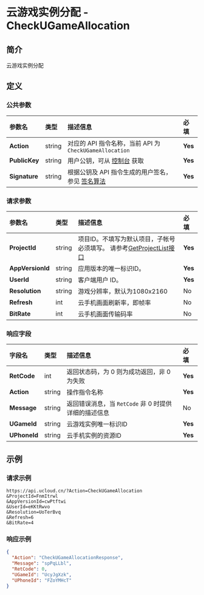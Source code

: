 # 云游戏实例分配 - CheckUGameAllocation

## 简介

云游戏实例分配









## 定义

### 公共参数

| 参数名 | 类型 | 描述信息 | 必填 |
|:---|:---|:---|:---|
| **Action**     | string  | 对应的 API 指令名称，当前 API 为 `CheckUGameAllocation`                        | **Yes** |
| **PublicKey**  | string  | 用户公钥，可从 [控制台](https://console.ucloud.cn/uapi/apikey) 获取                                             | **Yes** |
| **Signature**  | string  | 根据公钥及 API 指令生成的用户签名，参见 [签名算法](api/summary/signature.md)  | **Yes** |

### 请求参数

| 参数名 | 类型 | 描述信息 | 必填 |
|:---|:---|:---|:---|
| **ProjectId** | string | 项目ID。不填写为默认项目，子帐号必须填写。 请参考[GetProjectList接口](https://docs.ucloud.cn/api/summary/get_project_list) |**Yes**|
| **AppVersionId** | string | 应用版本的唯一标识ID。 |**Yes**|
| **UserId** | string | 客户端用户 ID。 |**Yes**|
| **Resolution** | string | 游戏分辨率，默认为1080x2160 |No|
| **Refresh** | int | 云手机画面刷新率，即帧率 |No|
| **BitRate** | int | 云手机画面传输码率 |No|

### 响应字段

| 字段名 | 类型 | 描述信息 | 必填 |
|:---|:---|:---|:---|
| **RetCode** | int | 返回状态码，为 0 则为成功返回，非 0 为失败 |**Yes**|
| **Action** | string | 操作指令名称 |**Yes**|
| **Message** | string | 返回错误消息，当 `RetCode` 非 0 时提供详细的描述信息 |No|
| **UGameId** | string | 云游戏实例唯一标识ID |**Yes**|
| **UPhoneId** | string | 云手机实例的资源ID |**Yes**|




## 示例

### 请求示例
    
```
https://api.ucloud.cn/?Action=CheckUGameAllocation
&ProjectId=FnmItrwl
&AppVersionId=cwPtftwi
&UserId=eKKtRwvo
&Resolution=UoTerBvq
&Refresh=6
&BitRate=4
```

### 响应示例
    
```json
{
  "Action": "CheckUGameAllocationResponse",
  "Message": "spPqLLbl",
  "RetCode": 0,
  "UGameId": "UcyJgXzk",
  "UPhoneId": "FZoYMHcT"
}
```





